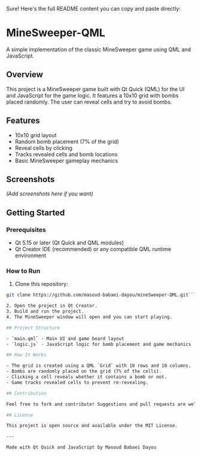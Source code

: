 Sure! Here's the full README content you can copy and paste directly:

# MineSweeper-QML

A simple implementation of the classic MineSweeper game using QML and JavaScript.

## Overview

This project is a MineSweeper game built with Qt Quick (QML) for the UI and JavaScript for the game logic. It features a 10x10 grid with bombs placed randomly. The user can reveal cells and try to avoid bombs.

## Features

- 10x10 grid layout
- Random bomb placement (7% of the grid)
- Reveal cells by clicking
- Tracks revealed cells and bomb locations
- Basic MineSweeper gameplay mechanics

## Screenshots

*(Add screenshots here if you want)*

## Getting Started

### Prerequisites

- Qt 5.15 or later (Qt Quick and QML modules)
- Qt Creator IDE (recommended) or any compatible QML runtime environment

### How to Run

1. Clone this repository:

```bash
git clone https://github.com/masoud-babaei-dayou/mineSweeper-QML.git```

2. Open the project in Qt Creator.
3. Build and run the project.
4. The MineSweeper window will open and you can start playing.

## Project Structure

- `main.qml` - Main UI and game board layout
- `logic.js` - JavaScript logic for bomb placement and game mechanics

## How It Works

- The grid is created using a QML `Grid` with 10 rows and 10 columns.
- Bombs are randomly placed on the grid (7% of the cells).
- Clicking a cell reveals whether it contains a bomb or not.
- Game tracks revealed cells to prevent re-revealing.

## Contribution

Feel free to fork and contribute! Suggestions and pull requests are welcome.

## License

This project is open source and available under the MIT License.

---

Made with Qt Quick and JavaScript by Masoud Babaei Dayou

